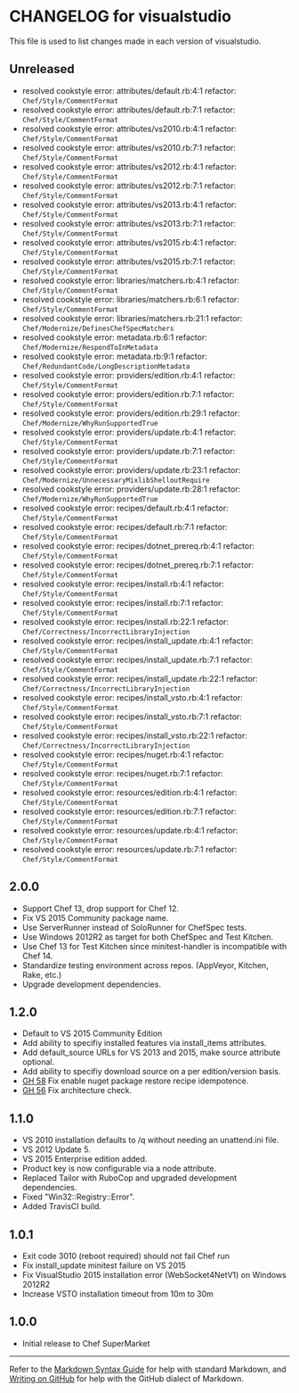 # CHANGELOG for visualstudio

This file is used to list changes made in each version of visualstudio.

## Unreleased

- resolved cookstyle error: attributes/default.rb:4:1 refactor: `Chef/Style/CommentFormat`
- resolved cookstyle error: attributes/default.rb:7:1 refactor: `Chef/Style/CommentFormat`
- resolved cookstyle error: attributes/vs2010.rb:4:1 refactor: `Chef/Style/CommentFormat`
- resolved cookstyle error: attributes/vs2010.rb:7:1 refactor: `Chef/Style/CommentFormat`
- resolved cookstyle error: attributes/vs2012.rb:4:1 refactor: `Chef/Style/CommentFormat`
- resolved cookstyle error: attributes/vs2012.rb:7:1 refactor: `Chef/Style/CommentFormat`
- resolved cookstyle error: attributes/vs2013.rb:4:1 refactor: `Chef/Style/CommentFormat`
- resolved cookstyle error: attributes/vs2013.rb:7:1 refactor: `Chef/Style/CommentFormat`
- resolved cookstyle error: attributes/vs2015.rb:4:1 refactor: `Chef/Style/CommentFormat`
- resolved cookstyle error: attributes/vs2015.rb:7:1 refactor: `Chef/Style/CommentFormat`
- resolved cookstyle error: libraries/matchers.rb:4:1 refactor: `Chef/Style/CommentFormat`
- resolved cookstyle error: libraries/matchers.rb:6:1 refactor: `Chef/Style/CommentFormat`
- resolved cookstyle error: libraries/matchers.rb:21:1 refactor: `Chef/Modernize/DefinesChefSpecMatchers`
- resolved cookstyle error: metadata.rb:6:1 refactor: `Chef/Modernize/RespondToInMetadata`
- resolved cookstyle error: metadata.rb:9:1 refactor: `Chef/RedundantCode/LongDescriptionMetadata`
- resolved cookstyle error: providers/edition.rb:4:1 refactor: `Chef/Style/CommentFormat`
- resolved cookstyle error: providers/edition.rb:7:1 refactor: `Chef/Style/CommentFormat`
- resolved cookstyle error: providers/edition.rb:29:1 refactor: `Chef/Modernize/WhyRunSupportedTrue`
- resolved cookstyle error: providers/update.rb:4:1 refactor: `Chef/Style/CommentFormat`
- resolved cookstyle error: providers/update.rb:7:1 refactor: `Chef/Style/CommentFormat`
- resolved cookstyle error: providers/update.rb:23:1 refactor: `Chef/Modernize/UnnecessaryMixlibShelloutRequire`
- resolved cookstyle error: providers/update.rb:28:1 refactor: `Chef/Modernize/WhyRunSupportedTrue`
- resolved cookstyle error: recipes/default.rb:4:1 refactor: `Chef/Style/CommentFormat`
- resolved cookstyle error: recipes/default.rb:7:1 refactor: `Chef/Style/CommentFormat`
- resolved cookstyle error: recipes/dotnet_prereq.rb:4:1 refactor: `Chef/Style/CommentFormat`
- resolved cookstyle error: recipes/dotnet_prereq.rb:7:1 refactor: `Chef/Style/CommentFormat`
- resolved cookstyle error: recipes/install.rb:4:1 refactor: `Chef/Style/CommentFormat`
- resolved cookstyle error: recipes/install.rb:7:1 refactor: `Chef/Style/CommentFormat`
- resolved cookstyle error: recipes/install.rb:22:1 refactor: `Chef/Correctness/IncorrectLibraryInjection`
- resolved cookstyle error: recipes/install_update.rb:4:1 refactor: `Chef/Style/CommentFormat`
- resolved cookstyle error: recipes/install_update.rb:7:1 refactor: `Chef/Style/CommentFormat`
- resolved cookstyle error: recipes/install_update.rb:22:1 refactor: `Chef/Correctness/IncorrectLibraryInjection`
- resolved cookstyle error: recipes/install_vsto.rb:4:1 refactor: `Chef/Style/CommentFormat`
- resolved cookstyle error: recipes/install_vsto.rb:7:1 refactor: `Chef/Style/CommentFormat`
- resolved cookstyle error: recipes/install_vsto.rb:22:1 refactor: `Chef/Correctness/IncorrectLibraryInjection`
- resolved cookstyle error: recipes/nuget.rb:4:1 refactor: `Chef/Style/CommentFormat`
- resolved cookstyle error: recipes/nuget.rb:7:1 refactor: `Chef/Style/CommentFormat`
- resolved cookstyle error: resources/edition.rb:4:1 refactor: `Chef/Style/CommentFormat`
- resolved cookstyle error: resources/edition.rb:7:1 refactor: `Chef/Style/CommentFormat`
- resolved cookstyle error: resources/update.rb:4:1 refactor: `Chef/Style/CommentFormat`
- resolved cookstyle error: resources/update.rb:7:1 refactor: `Chef/Style/CommentFormat`

## 2.0.0

* Support Chef 13, drop support for Chef 12.
* Fix VS 2015 Community package name.
* Use ServerRunner instead of SoloRunner for ChefSpec tests.
* Use Windows 2012R2 as target for both ChefSpec and Test Kitchen.
* Use Chef 13 for Test Kitchen since minitest-handler is incompatible with Chef 14.
* Standardize testing environment across repos.  (AppVeyor, Kitchen, Rake, etc.)
* Upgrade development dependencies.

## 1.2.0

* Default to VS 2015 Community Edition
* Add ability to specifiy installed features via install_items attributes.
* Add default_source URLs for VS 2013 and 2015, make source attribute optional.
* Add ability to specifiy download source on a per edition/version basis.
* [GH 58](https://github.com/daptiv/visualstudio/issues/58) Fix enable nuget package restore recipe idempotence.
* [GH 56](https://github.com/daptiv/visualstudio/issues/56) Fix architecture check.

## 1.1.0

* VS 2010 installation defaults to /q without needing an unattend.ini file.
* VS 2012 Update 5.
* VS 2015 Enterprise edition added.
* Product key is now configurable via a node attribute.
* Replaced Tailor with RuboCop and upgraded development dependencies.
* Fixed "Win32::Registry::Error".
* Added TravisCI build.

## 1.0.1

* Exit code 3010 (reboot required) should not fail Chef run
* Fix install_update minitest failure on VS 2015
* Fix VisualStudio 2015 installation error (WebSocket4NetV1) on Windows 2012R2
* Increase VSTO installation timeout from 10m to 30m

## 1.0.0

* Initial release to Chef SuperMarket

- - -
Refer to the [Markdown Syntax Guide](https://daringfireball.net/projects/markdown/syntax) for help with standard Markdown, and [Writing on GitHub](https://help.github.com/categories/writing-on-github/) for help with the GitHub dialect of Markdown.
